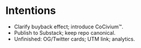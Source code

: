 # Intentions
- Clarify buyback effect; introduce CoCivium™.
- Publish to Substack; keep repo canonical.
- Unfinished: OG/Twitter cards; UTM link; analytics.

